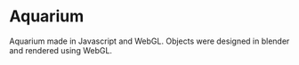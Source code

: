 # Aquarium
Aquarium made in Javascript and WebGL. Objects were designed in blender and rendered using WebGL. 
